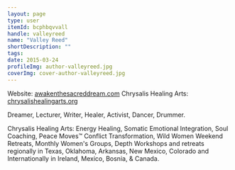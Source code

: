 ```yaml
---
layout: page
type: user
itemId: bcphbqvvall
handle: valleyreed
name: "Valley Reed"
shortDescription: ""
tags:
date: 2015-03-24
profileImg: author-valleyreed.jpg
coverImg: cover-author-valleyreed.jpg
---
```


Website: [awakenthesacreddream.com](https://awakenthesacreddream.com/)
Chrysalis Healing Arts: [chrysalishealingarts.org](http://www.chrysalishealingarts.org/)

Dreamer, Lecturer, Writer, Healer, Activist, Dancer, Drummer.

Chrysalis Healing Arts: Energy Healing, Somatic Emotional Integration, Soul Coaching, Peace Moves™ Conflict Transformation, Wild Women Weekend Retreats, Monthly Women's Groups, Depth Workshops and retreats regionally in Texas, Oklahoma, Arkansas, New Mexico, Colorado and Internationally in Ireland, Mexico, Bosnia, & Canada.